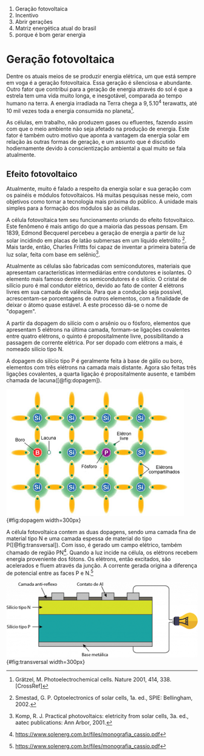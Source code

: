 1. Geração fotovoltaica
2. Incentivo
3. Abrir gerações
4. Matriz energética atual do brasil
5. porque é bom gerar energia

# Geração fotovoltaica

Dentre os atuais meios de se produzir energia elétrica, um que está sempre em voga é a geração fotovoltaica. Essa geração é silenciosa e abundante. Outro fator que contribui para a geração de energia através do sol é que a estrela tem uma vida muito longa, e inesgotável, comparada ao tempo humano na terra. A energia irradiada na Terra chega a $9,5.10^4$ terawatts, até 10 mil vezes toda a energia consumida no planeta[^referencia3].

As células, em trabalho, não produzem gases ou efluentes, fazendo assim com que o meio ambiente não seja afetado na produção de energia. Este fator é também outro motivo que aponta a vantagem da energia solar em relação às outras formas de geração, e um assunto que é discutido hodiernamente devido à conscientização ambiental a qual muito se fala atualmente.

## Efeito fotovoltaico 

Atualmente, muito é falado a respeito da energia solar e sua geração com os painéis e módulos fotovoltaicos. Há muitas pesquisas nesse meio, com objetivos como tornar a tecnologia mais próxima do público. A unidade mais simples para a formação dos módulos são as células. 

A célula fotovoltaica tem seu funcionamento oriundo do efeito fotovoltaico. Este fenômeno é mais antigo do que a maioria das pessoas pensam. Em 1839, Edmond Becquerel percebeu a geração de energia a partir de luz solar incidindo em placas de latão submersas em um líquido eletrólito [^referencia1]. Mais tarde, então, Charles Frittts foi capaz de inventar a primeira bateria de luz solar, feita com base em selênio[^referencia2].

Atualmente as células são fabricadas com semicondutores, materiais que apresentam características intermediárias entre condutores e isolantes. O elemento mais famoso dentre os semicondutores é o silício. O cristal de silício puro é mal condutor elétrico, devido ao fato de conter 4 elétrons livres em sua camada de valência. Para que a condução seja possível, acrescentam-se porcentagens de outros elementos, com a finalidade de deixar o átomo quase estável. A este processo dá-se o nome de "dopagem".

A partir da dopagem do silício com o arsênio ou o fósforo, elementos que apresentam 5 elétrons na última camada, formam-se ligações covalentes entre quatro elétrons, o quinto é propositalmente livre, possibilitando a passagem de corrente elétrica. Por ser dopado com elétrons a mais, é nomeado silício tipo N.

A dopagem do silício tipo P é geralmente feita à base de gálio ou boro, elementos com três elétrons na camada mais distante. Agora são feitas três ligações covalentes, a quarta ligação é propositalmente ausente, e também chamada de lacuna([@fig:dopagem]).

![Dopagem Eletrônica, Fonte: Infoescola](img\fotovoltaico\dopagem_eletronica.jpg){#fig:dopagem width=300px}

A célula fotovoltaica contem as duas dopagens, sendo uma camada fina de material tipo N e uma camada espessa de material do tipo P([@fig:transversal]). Com isso, é gerado um campo elétrico, também chamado de região PN[^referencia4]. Quando a luz incide na célula, os elétrons recebem energia proveniente dos fótons. Os elétrons, então excitados, são acelerados e fluem através da junção. A corrente gerada origina a diferença de potencial entre as faces P e N.[^referencia4]

![Dopagem Eletrônica, Fonte: Infoescola](img\fotovoltaico\placatransversal.png){#fig:transversal width=300px}




[^referencia1]: Smestad, G. P. Optoelectronics of solar cells, 1a. ed., SPIE: Bellingham, 2002.
[^referencia2]: Komp, R. J. Practical photovoltaics: eletricity from solar cells, 3a. ed., aatec publications: Ann Arbor, 2001.
[^referencia3]: Grätzel, M. Photoelectrochemical cells.  Nature 2001, 414, 338. [CrossRef]
[^referencia4]: https://www.solenerg.com.br/files/monografia_cassio.pdf
